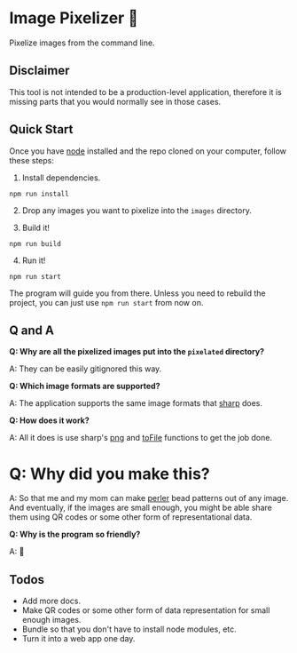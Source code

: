 # Image Pixelizer :robot:

Pixelize images from the command line.

## Disclaimer

This tool is not intended to be a production-level application, therefore it is missing parts that you would normally see in those cases.

## Quick Start

Once you have [node](https://nodejs.org/en/) installed and the repo cloned on your computer, follow these steps:

1. Install dependencies.

```console
npm run install
```

2. Drop any images you want to pixelize into the `images` directory.

3. Build it!

```console
npm run build
```

4. Run it!

```console
npm run start
```

The program will guide you from there. Unless you need to rebuild the project, you can just use `npm run start` from now on.

## Q and A

**Q: Why are all the pixelized images put into the `pixelated` directory?**

A: They can be easily gitignored this way.

**Q: Which image formats are supported?**

A: The application supports the same image formats that [sharp](https://sharp.pixelplumbing.com/#formats) does.

**Q: How does it work?**

A: All it does is use sharp's [png](https://sharp.pixelplumbing.com/api-output#png) and [toFile](https://sharp.pixelplumbing.com/api-output#tofile) functions to get the job done.

# **Q: Why did you make this?**

A: So that me and my mom can make [perler](https://www.perler.com/) bead patterns out of any image. And eventually, if the images are small enough, you might be able share them using QR codes or some other form of representational data.

**Q: Why is the program so friendly?**

A: :shrug:

## Todos

- Add more docs.
- Make QR codes or some other form of data representation for small enough images.
- Bundle so that you don't have to install node modules, etc.
- Turn it into a web app one day.
